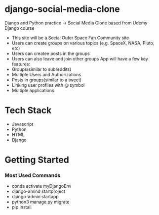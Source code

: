 # django-social-media-clone

Django and Python practice -> Social Media Clone based from Udemy Django course

- This site will be a Social Outer Space Fan Community site
- Users can create groups on various topics (e.g. SpaceX, NASA, Pluto, etc)
- Users can createe posts in the groups
- Users can also leave and join other groups
  App will have a few key features:
- Groups(similar to subreddits)
- Multiple Users and Authorizations
- Posts in groups(similar to a tweet)
- Linking user profiles with @ symbol
- Multiple applications

# Tech Stack

- Javascript
- Python
- HTML
- Django

# Getting Started

### Most Used Commands

- conda activate myDjangoEnv
- django-amind startproject <projectname>
- django-admin startapp <appname>
- python3 manage.py migrate
- pip install <packagename>
